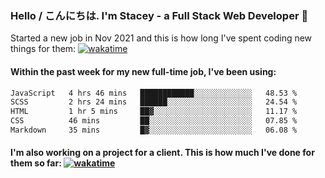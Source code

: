 ### Hello / こんにちは. I'm Stacey - a Full Stack Web Developer 👋

Started a new job in Nov 2021 and this is how long I've spent coding new things for them: [![wakatime](https://wakatime.com/badge/user/86082ce1-bca4-4a02-a7a3-c2242e42ac7a/project/12b01edb-1cc9-44e6-b4ef-181fde524dc6.svg)](https://wakatime.com/badge/user/86082ce1-bca4-4a02-a7a3-c2242e42ac7a/project/12b01edb-1cc9-44e6-b4ef-181fde524dc6)

#### Within the past week for my new full-time job, I've been using:
<!--START_SECTION:waka-->

```txt
JavaScript   4 hrs 46 mins   ████████████░░░░░░░░░░░░░   48.53 %
SCSS         2 hrs 24 mins   ██████░░░░░░░░░░░░░░░░░░░   24.54 %
HTML         1 hr 5 mins     ██▓░░░░░░░░░░░░░░░░░░░░░░   11.17 %
CSS          46 mins         ██░░░░░░░░░░░░░░░░░░░░░░░   07.85 %
Markdown     35 mins         █▓░░░░░░░░░░░░░░░░░░░░░░░   06.08 %
```

<!--END_SECTION:waka-->

#### I'm also working on a project for a client. This is how much I've done for them so far: [![wakatime](https://wakatime.com/badge/user/8ee03c5d-7d98-49f4-8d0f-1a6ade1c9e19/project/5bc43805-de54-41d6-a7b7-44e5a8ecc477.svg)](https://wakatime.com/badge/user/8ee03c5d-7d98-49f4-8d0f-1a6ade1c9e19/project/5bc43805-de54-41d6-a7b7-44e5a8ecc477)
